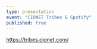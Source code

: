 ```yaml
---
type: presentation
event: "CIONET Tribes & Spotify"
published: true
---
```


https://tribes.cionet.com/